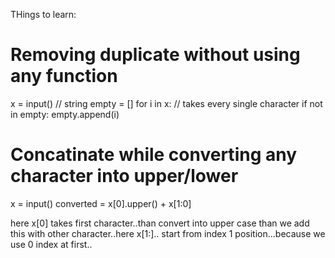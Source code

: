 THings to learn:

# Removing duplicate without using any function

x = input() // string
empty = []
for i in x: // takes every single character
  if not in empty:
    empty.append(i)

# Concatinate while converting any character into upper/lower
x = input()
converted = x[0].upper() + x[1:0]

here x[0] takes first character..than convert into upper case
than we add this with other character..here x[1:]..
start from index 1 position...because we use 0 index at first..
